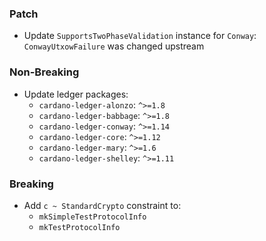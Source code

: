 ### Patch

- Update `SupportsTwoPhaseValidation` instance for `Conway`:
  `ConwayUtxowFailure` was changed upstream

### Non-Breaking

- Update ledger packages:
  - `cardano-ledger-alonzo`: `^>=1.8`
  - `cardano-ledger-babbage`: `^>=1.8`
  - `cardano-ledger-conway`: `^>=1.14`
  - `cardano-ledger-core`: `^>=1.12`
  - `cardano-ledger-mary`: `^>=1.6`
  - `cardano-ledger-shelley`: `^>=1.11`

### Breaking

- Add `c ~ StandardCrypto` constraint to:
  - `mkSimpleTestProtocolInfo`
  - `mkTestProtocolInfo`
